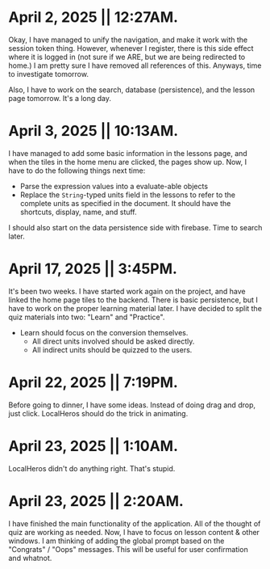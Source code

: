 # April 2, 2025 || 12:27AM.

Okay, I have managed to unify the navigation, and make it work with the session token thing.
However, whenever I register, there is this side effect where it is logged in (not sure if we ARE, but we are being redirected to home.)
I am pretty sure I have removed all references of this. Anyways, time to investigate tomorrow.

Also, I have to work on the search, database (persistence), and the lesson page tomorrow. It's a long day.

# April 3, 2025 || 10:13AM.

I have managed to add some basic information in the lessons page, and when the tiles in the home
menu are clicked, the pages show up. Now, I have to do the following things next time:
- Parse the expression values into a evaluate-able objects
- Replace the `String`-typed units field in the lessons to refer to the complete units as
  specified in the document. It should have the shortcuts, display, name, and stuff.

I should also start on the data persistence side with firebase. Time to search later.

# April 17, 2025 || 3:45PM.

It's been two weeks. I have started work again on the project, and have linked the home page tiles
to the backend. There is basic persistence, but I have to work on the proper learning material later.
I have decided to split the quiz materials into two: "Learn" and "Practice".
- Learn should focus on the conversion themselves.
  - All direct units involved should be asked directly.
  - All indirect units should be quizzed to the users.

# April 22, 2025 || 7:19PM.
Before going to dinner, I have some ideas.
Instead of doing drag and drop, just click. LocalHeros should do the trick in animating.

# April 23, 2025 || 1:10AM.
LocalHeros didn't do anything right. That's stupid.

# April 23, 2025 || 2:20AM.
I have finished the main functionality of the application. All of the thought of quiz are
working as needed. Now, I have to focus on lesson content & other windows. I am thinking of
adding the global prompt based on the "Congrats" / "Oops" messages. This will be useful for
user confirmation and whatnot.